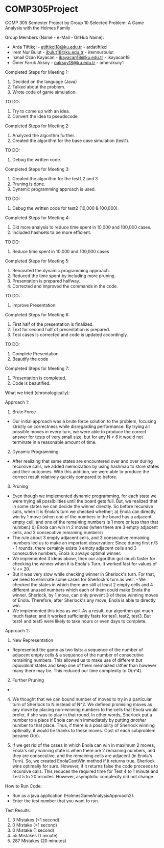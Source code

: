 # COMP305Project
COMP 305 Semester Project by Group 10
Selected Problem: A Game Analysis with the Holmes Family

Group Members (Name - e-Mail - GitHub Name):
- Arda Tiftikçi - atiftikci18@ku.edu.tr - ardatiftikci
- İrem Nur Bulut - ibulut18@ku.edu.tr - iremnurbulut
- İsmail Ozan Kayacan - ikayacan18@ku.edu.tr - ikayacan18
- Ömer Faruk Aksoy - oaksoy18@ku.edu.tr - omeraksoy1


Completed Steps for Meeting 1:
1) Decided on the language (Java)
2) Talked about the problem.
3) Wrote code of game simulation.

TO DO:
1) Try to come up with an idea.
2) Convert the idea to pseudocode.

Completed Steps for Meeting 2: 
1) Analyzed the algorithm further. 
2) Created the algorithm for the base case simulation (test1).

TO DO:
1) Debug the written code. 

Completed Steps for Meeting 3: 
1) Created the algorithm for the test1,2 and 3.
2) Pruning is done.
3) Dynamic programming approach is used. 

TO DO:
1) Debug the written code for test2 (10,000 & 100,000). 

Completed Steps for Meeting 4: 
1) Did more analysis to reduce time spent in 10,000 and 100,000 cases.
2) Included hashsets to be more efficient. 

TO DO:
1) Reduce time spent in 10,000 and 100,000 cases 

Completed Steps for Meeting 5: 
1) Renovated the dynamic programming approach.
2) Reduced the time spent by including more pruning. 
3) Presentation is prepared halfway. 
4) Corrected and improved the commands in the code.

TO DO:
1) Improve Presentation

Completed Steps for Meeting 6:
1) First half of the presentation is finalized.
2) Text for second half of presentation is prepared.
3) Test cases is corrected and code is updated accordingly.

TO DO:
1) Complete Presentation
2) Beautify the code

Completed Steps for Meeting 7:
1) Presentation is completed.
2) Code is beautified.

What we tried (chronologically):

Approach 1:

1) Brute Force

- Our initial approach was a brute force solution to the problem, focusing strictly on correctness while disregarding performance. By trying all possible moves in every turn, we were able to produce the correct answer for tests of very small size, but for any N > 6 it would not terminate in a reasonable amount of time.

2) Dynamic Programming

- After realizing that same states are encountered over and over during recursive calls, we added memoization by using hashmap to store states and their outcomes. With this addition, we were able to produce the correct result relatively quickly compared to before.

3) Pruning

- Even though we implemented dynamic programming, for each state we were trying all possibilities until the board gets full. But, we realized that in some states we can decide the winner directly. So before recursive calls, when it is Enola's turn we checked whether; 
     a) Enola can directly win by 1 move (when one of the numbers in the board has a adjacent empty cell, and one of the remaining numbers is 1 more or less than that number.)
     b) Enola can win in 2 moves (when there are 3 empty adjacent cells, and 3 consecutive remaining numbers)
- The rule about 3 empty adjacent cells, and 3 consecutive remaining numbers led us to make an important observation: Since during first n/3 - 1 rounds, there certainly exists 3 empty adjacent cells and 3 consecutive numbers, Enola is always optimal winner.
- We implemented 3 ideas above, then our algorithm got much faster for checking the winner when it is Enola's Turn. It worked fast for values of N <= 20. 
- But it was very slow while checking winner in Sherlock's turn. For that, we need to eliminate some cases for Sherlock's turn as well.
      - We checked the states in which there are still at least 2 empty cells and 4 different unused numbers which each of them could make Enola the winner. Sherlock, by 1 move,         can only prevent 3 of these winning moves of Enola. Therefore, after Sherlock's any move, Enola is able to directly win.
- We implemented this idea as well. As a result, our algorithm got much much faster, and it worked sufficiently fasts for tes1, test2, test3. But test4 and test5 were likely to take hours or even days to complete.



Approach 2:

1) New Representation
- Represented the game as two lists: a sequence of the number of adjacent empty cells & a sequence of the number of consecutive remaining numbers. This allowed us to make use of different *but equivalent* states and keep one of them memoized rather than however many there may be. This reduced our time complexity to O(n^4).
2) Further Pruning
- 
4) We thought that we can bound number of moves to try in a particular turn of Sherlock to N instead of N^2. We defined promising moves as any move by placing non-winning numbers to the cells that Enola would prefer, if she was to play in that round. In other words, Sherlock put a number to a place if Enola can win immediately by putting *another* number to that place. Thus, if there is a possibility of Sherlock winning optimally, it would be thanks to these moves. Cost of each subproblem became O(n).

4) If we get rid of the cases in which Enola can win in maximum 2 moves, Enola's only winning state is when there are 2 remaining numbers, and they are consecutive, and the   remaining cells are adjacent (in Enola's Turn). So, we created EnolaCantWin method if it returns true, Sherlock wins optimally for sure. However, if it returns false the code proceeds to recursive calls. This reduces the required time for Test 4 to 1 minute and Test 5 to 20 minutes. However, asymptotic complexity did not change.

How to Run Code:

- Run as a java application (HolmesGameAnalysisApproach2).
- Enter the test number that you want to run. 

Test Results:
1) 3 Mistakes (<1 second)
2) 0 Mistake (<1 second)
3) 0 Mistake (1 second)
4) 55 Mistakes (1 minute)
5) 287 Mistakes (20 minutes)



